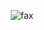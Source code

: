 <p align="center">  
  <img src="https://komarev.com/ghpvc/?username=qro&color=lightgrey" alt="fax" width="" height="">
</p>